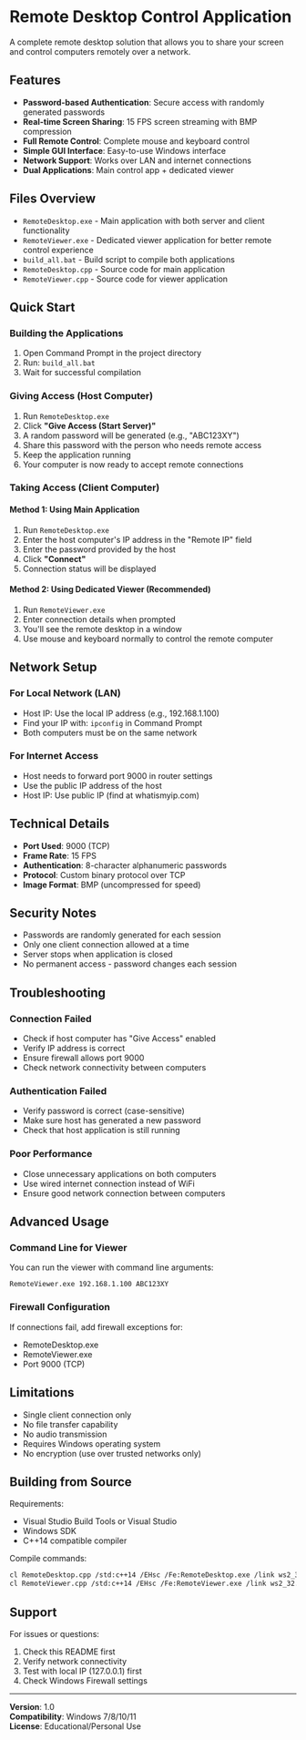 # Remote Desktop Control Application

A complete remote desktop solution that allows you to share your screen and control computers remotely over a network.

## Features

- **Password-based Authentication**: Secure access with randomly generated passwords
- **Real-time Screen Sharing**: 15 FPS screen streaming with BMP compression
- **Full Remote Control**: Complete mouse and keyboard control
- **Simple GUI Interface**: Easy-to-use Windows interface
- **Network Support**: Works over LAN and internet connections
- **Dual Applications**: Main control app + dedicated viewer

## Files Overview

- `RemoteDesktop.exe` - Main application with both server and client functionality
- `RemoteViewer.exe` - Dedicated viewer application for better remote control experience
- `build_all.bat` - Build script to compile both applications
- `RemoteDesktop.cpp` - Source code for main application
- `RemoteViewer.cpp` - Source code for viewer application

## Quick Start

### Building the Applications

1. Open Command Prompt in the project directory
2. Run: `build_all.bat`
3. Wait for successful compilation

### Giving Access (Host Computer)

1. Run `RemoteDesktop.exe`
2. Click **"Give Access (Start Server)"**
3. A random password will be generated (e.g., "ABC123XY")
4. Share this password with the person who needs remote access
5. Keep the application running
6. Your computer is now ready to accept remote connections

### Taking Access (Client Computer)

#### Method 1: Using Main Application
1. Run `RemoteDesktop.exe`
2. Enter the host computer's IP address in the "Remote IP" field
3. Enter the password provided by the host
4. Click **"Connect"**
5. Connection status will be displayed

#### Method 2: Using Dedicated Viewer (Recommended)
1. Run `RemoteViewer.exe`
2. Enter connection details when prompted
3. You'll see the remote desktop in a window
4. Use mouse and keyboard normally to control the remote computer

## Network Setup

### For Local Network (LAN)
- Host IP: Use the local IP address (e.g., 192.168.1.100)
- Find your IP with: `ipconfig` in Command Prompt
- Both computers must be on the same network

### For Internet Access
- Host needs to forward port 9000 in router settings
- Use the public IP address of the host
- Host IP: Use public IP (find at whatismyip.com)

## Technical Details

- **Port Used**: 9000 (TCP)
- **Frame Rate**: 15 FPS
- **Authentication**: 8-character alphanumeric passwords
- **Protocol**: Custom binary protocol over TCP
- **Image Format**: BMP (uncompressed for speed)

## Security Notes

- Passwords are randomly generated for each session
- Only one client connection allowed at a time
- Server stops when application is closed
- No permanent access - password changes each session

## Troubleshooting

### Connection Failed
- Check if host computer has "Give Access" enabled
- Verify IP address is correct
- Ensure firewall allows port 9000
- Check network connectivity between computers

### Authentication Failed
- Verify password is correct (case-sensitive)
- Make sure host has generated a new password
- Check that host application is still running

### Poor Performance
- Close unnecessary applications on both computers
- Use wired internet connection instead of WiFi
- Ensure good network connection between computers

## Advanced Usage

### Command Line for Viewer
You can run the viewer with command line arguments:
```
RemoteViewer.exe 192.168.1.100 ABC123XY
```

### Firewall Configuration
If connections fail, add firewall exceptions for:
- RemoteDesktop.exe
- RemoteViewer.exe
- Port 9000 (TCP)

## Limitations

- Single client connection only
- No file transfer capability
- No audio transmission
- Requires Windows operating system
- No encryption (use over trusted networks only)

## Building from Source

Requirements:
- Visual Studio Build Tools or Visual Studio
- Windows SDK
- C++14 compatible compiler

Compile commands:
```bash
cl RemoteDesktop.cpp /std:c++14 /EHsc /Fe:RemoteDesktop.exe /link ws2_32.lib user32.lib gdi32.lib comctl32.lib kernel32.lib
cl RemoteViewer.cpp /std:c++14 /EHsc /Fe:RemoteViewer.exe /link ws2_32.lib user32.lib gdi32.lib kernel32.lib
```

## Support

For issues or questions:
1. Check this README first
2. Verify network connectivity
3. Test with local IP (127.0.0.1) first
4. Check Windows Firewall settings

---

**Version**: 1.0  
**Compatibility**: Windows 7/8/10/11  
**License**: Educational/Personal Use
